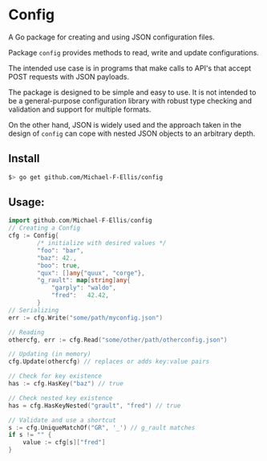 # Config
A Go package for creating and using JSON configuration files.

Package `config` provides methods to read, write and update configurations.

The intended use case is in programs that make calls to API's that accept POST requests with JSON payloads.  

The package is designed to be simple and easy to use.  It is not intended to be a general-purpose configuration library with robust type checking and validation and support for multiple formats.

On the other hand, JSON is widely used and the approach taken in the design of `config` can cope with nested JSON objects to an arbitrary depth.

## Install
```bash
$> go get github.com/Michael-F-Ellis/config
```
## Usage:
```go
import github.com/Michael-F-Ellis/config
// Creating a Config
cfg := Config{
		/* initialize with desired values */
		"foo": "bar",
		"baz": 42.,
		"boo": true,
		"qux": []any{"quux", "corge"},
		"g_rault": map[string]any{
			"garply": "waldo",
			"fred":   42.42,
		}
// Serializing
err := cfg.Write("some/path/myconfig.json")

// Reading
othercfg, err := cfg.Read("some/other/path/otherconfig.json")

// Updating (in memory)
cfg.Update(othercfg) // replaces or adds key:value pairs

// Check for key existence
has := cfg.HasKey("baz") // true

// Check nested key existence
has = cfg.HasKeyNested("grault", "fred") // true

// Validate and use a shortcut
s := cfg.UniqueMatchOf("GR", '_') // g_rault matches
if s != "" {
	value := cfg[s]["fred"]
}
```
